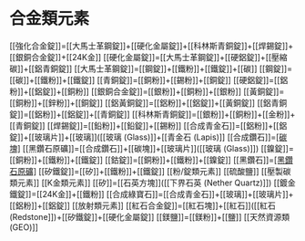# 合金類元素
[[強化合金錠]]=[[大馬士革鋼錠]]+[[硬化金屬錠]]+[[科林斯青銅錠]]+[[焊錫錠]]+[[銀銅合金錠]]+[[24K金]]
[[硬化金屬錠]]=[[大馬士革鋼錠]]+[[硬鋁錠]]+[[壓縮碳]]+[[鋁青銅錠]]
[[大馬士革鋼錠]]=[[鋼錠]]+[[鐵粉]]+[[鐵錠]]+[[碳]]
[[鋼錠]]=[[碳]]+[[鐵粉]]+[[鐵錠]]
[[青銅錠]]=[[銅粉]]+[[錫粉]]+[[銅錠]]
[[硬鋁錠]]=[[鋁粉]]+[[鋁錠]]+[[銅粉]]
[[銀銅合金錠]]=[[銀粉]]+[[銅粉]]+[[銀粉]]
[[黃銅錠]]=[[銅粉]]+[[鋅粉]]+[[銅錠]]
[[鋁黃銅錠]]=[[鋁粉]]+[[鋁錠]]+[[黃銅錠]]
[[鋁青銅錠]]=[[鋁粉]]+[[鋁錠]]+[[青銅錠]]
[[科林斯青銅錠]]=[[銀粉]]+[[銅粉]]+[[金粉]]+[[青銅錠]]
[[焊錫錠]]=[[鉛粉]]+[[鉛錠]]+[[錫粉]]
[[合成青金石]]=[[鋁粉]]+[[鋁錠]]+[[玻璃片]]+[[玻璃]]([[玻璃 (Glass)]]+[[青金石 (Lapis)]]
[[合成鑽石]]=[[碳塊]]([[加壓室]])
[[黑鑽石原礦]]=[[合成鑽石]]+[[碳塊]]+[[玻璃片]]([[玻璃 (Glass)]])
[[鎳錠]]=[[銅粉]]+[[鐵粉]]+[[鐵錠]]
[[鈷錠]]=[[銅粉]]+[[鐵粉]]+[[鎳錠]]
[[黑鑽石]]=[[黑鑽石原礦]]([[加壓室]])
[[矽鐵錠]]=[[矽]]+[[鐵粉]]+[[鐵錠]]
[[粉/錠類元素]]
[[硫酸鹽]]
[[壓製碳類元素]]
[[K金類元素]]
[[矽]]=[[石英方塊]]([[下界石英 (Nether Quartz)]])
[[鍍金鐵錠]]=[[24K金]]+[[鐵粉]]
[[合成綠寶石]]=[[合成青金石]]+[[玻璃]]+[[玻璃片]]+[[鋁粉]]+[[鋁錠]]
[[放射類元素]]
[[紅石合金錠]]=[[紅石塊]]+[[紅石]]([[紅石 (Redstone]])+[[矽鐵錠]]+[[硬化金屬錠]]
[[鎂鹽]]=[[鎂粉]]+[[鹽]]
[[天然資源類(GEO)]]
